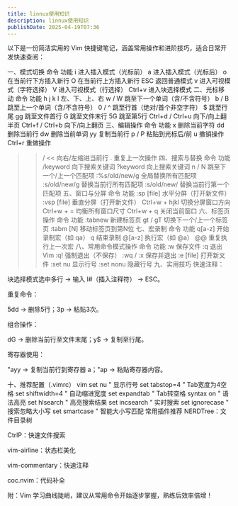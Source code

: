 ```yaml
---
title: linnux使用知识
description: linnux使用知识
publishDate: 2025-04-19T07:36
---
```




以下是一份简洁实用的 Vim 快捷键笔记，涵盖常用操作和进阶技巧，适合日常开发快速查阅：

一、模式切换
命令	功能
i	进入插入模式（光标前）
a	进入插入模式（光标后）
o	在当前行下方插入新行
O	在当前行上方插入新行
ESC	返回普通模式
v	进入可视模式（字符选择）
V	进入可视模式（行选择）
Ctrl+v	进入块选择模式
二、光标移动
命令	功能
h j k l	左、下、上、右
w / W	跳至下一个单词（含/不含符号）
b / B	跳至上一个单词（含/不含符号）
0 / ^	跳至行首（绝对/首个非空字符）
$	跳至行尾
gg	跳至文件首行
G	跳至文件末行
5G	跳至第5行
Ctrl+d / Ctrl+u	向下/向上翻半页
Ctrl+f / Ctrl+b	向下/向上翻页
三、编辑操作
命令	功能
x	删除当前字符
dd	删除当前行
dw	删除当前单词
yy	复制当前行
p / P	粘贴到光标后/前
u	撤销操作
Ctrl+r	重做操作
>> / <<	向右/左缩进当前行
.	重复上一次操作
四、搜索与替换
命令	功能
/keyword	向下搜索关键词
?keyword	向上搜索关键词
n / N	跳至下一个/上一个匹配项
:%s/old/new/g	全局替换所有匹配项
:s/old/new/g	替换当前行所有匹配项
:s/old/new/	替换当前行第一个匹配项
五、窗口与分屏
命令	功能
:sp [file]	水平分屏（打开新文件）
:vsp [file]	垂直分屏（打开新文件）
Ctrl+w + hjkl	切换分屏窗口方向
Ctrl+w + =	均衡所有窗口尺寸
Ctrl+w + q	关闭当前窗口
六、标签页操作
命令	功能
:tabnew	新建标签页
gt / gT	切换下一个/上一个标签页
:tabm [N]	移动标签页到第N位
七、宏录制
命令	功能
q[a-z]	开始录制宏（如 qa）
q	结束录制
@[a-z]	执行宏（如 @a）
@@	重复执行上一次宏
八、常用命令模式操作
命令	功能
:w	保存文件
:q	退出Vim
:q!	强制退出（不保存）
:wq / :x	保存并退出
:e [file]	打开新文件
:set nu	显示行号
:set nonu	隐藏行号
九、实用技巧
快速注释：

块选择模式选中多行 → 输入 I#（插入注释符） → ESC。

重复命令：

5dd → 删除5行；3p → 粘贴3次。

组合操作：

dG → 删除当前行至文件末尾；y$ → 复制至行尾。

寄存器使用：

"ayy → 复制当前行到寄存器 a；"ap → 粘贴寄存器内容。

十、推荐配置（.vimrc）
vim
set nu                      " 显示行号
set tabstop=4               " Tab宽度为4空格
set shiftwidth=4            " 自动缩进宽度
set expandtab               " Tab转空格
syntax on                   " 语法高亮
set hlsearch                " 高亮搜索结果
set incsearch               " 实时搜索
set ignorecase              " 搜索忽略大小写
set smartcase               " 智能大小写匹配
常用插件推荐
NERDTree：文件目录树

CtrlP：快速文件搜索

vim-airline：状态栏美化

vim-commentary：快速注释

coc.nvim：代码补全

附：Vim 学习曲线陡峭，建议从常用命令开始逐步掌握，熟练后效率倍增！

